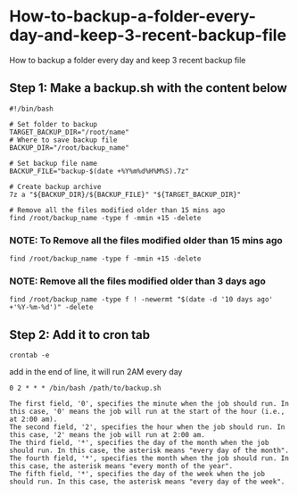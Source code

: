 # How-to-backup-a-folder-every-day-and-keep-3-recent-backup-file
How to backup a folder every day and keep 3 recent backup file



## Step 1: Make a backup.sh with the content below
```
#!/bin/bash

# Set folder to backup
TARGET_BACKUP_DIR="/root/name"
# Where to save backup file
BACKUP_DIR="/root/backup_name"

# Set backup file name
BACKUP_FILE="backup-$(date +%Y%m%d%H%M%S).7z"

# Create backup archive
7z a "${BACKUP_DIR}/${BACKUP_FILE}" "${TARGET_BACKUP_DIR}"

# Remove all the files modified older than 15 mins ago
find /root/backup_name -type f -mmin +15 -delete
```



### NOTE: To Remove all the files modified older than 15 mins ago
```
find /root/backup_name -type f -mmin +15 -delete
```

### NOTE: Remove all the files modified older than 3 days ago
```
find /root/backup_name -type f ! -newermt "$(date -d '10 days ago' +'%Y-%m-%d')" -delete
```

## Step 2: Add it to cron tab
```
crontab -e
```
add in the end of line, it will run 2AM every day
```
0 2 * * * /bin/bash /path/to/backup.sh
```


```
The first field, '0', specifies the minute when the job should run. In this case, '0' means the job will run at the start of the hour (i.e., at 2:00 am).
The second field, '2', specifies the hour when the job should run. In this case, '2' means the job will run at 2:00 am.
The third field, '*', specifies the day of the month when the job should run. In this case, the asterisk means "every day of the month".
The fourth field, '*', specifies the month when the job should run. In this case, the asterisk means "every month of the year".
The fifth field, '*', specifies the day of the week when the job should run. In this case, the asterisk means "every day of the week".
```
